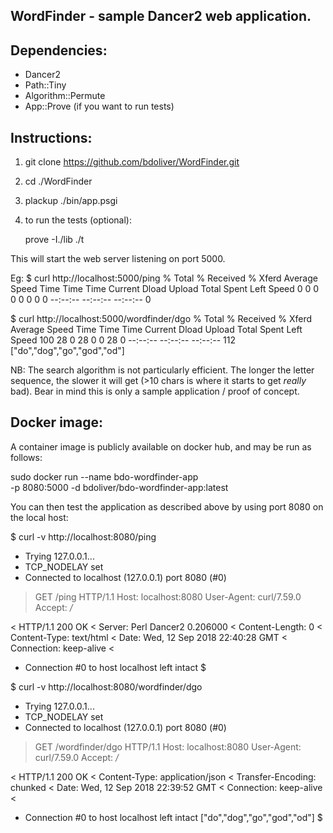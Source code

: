 ## WordFinder - sample Dancer2 web application.

## Dependencies:
* Dancer2
* Path::Tiny
* Algorithm::Permute
* App::Prove (if you want to run tests)

## Instructions:
1. git clone https://github.com/bdoliver/WordFinder.git
2. cd ./WordFinder
3. plackup ./bin/app.psgi
4. to run the tests (optional):

    prove -I./lib ./t

This will start the web server listening on port 5000.

Eg:
$ curl http://localhost:5000/ping
  % Total    % Received % Xferd  Average Speed   Time    Time     Time  Current
                                 Dload  Upload   Total   Spent    Left  Speed
  0     0    0     0    0     0      0      0 --:--:-- --:--:-- --:--:--     0

$ curl http://localhost:5000/wordfinder/dgo
  % Total    % Received % Xferd  Average Speed   Time    Time     Time  Current
                                 Dload  Upload   Total   Spent    Left  Speed
100    28    0    28    0     0     28      0 --:--:-- --:--:-- --:--:--   112
["do","dog","go","god","od"]

NB: The search algorithm is not particularly efficient. The longer the letter
sequence, the slower it will get (>10 chars is where it starts to get _really_
bad). Bear in mind this is only a sample application / proof of concept.

## Docker image:
A container image is publicly available on docker hub,
and may be run as follows:

sudo docker run --name bdo-wordfinder-app \
                -p 8080:5000
                -d bdoliver/bdo-wordfinder-app:latest

You can then test the application as described above by using port 8080
on the local host:

$ curl -v http://localhost:8080/ping
*   Trying 127.0.0.1...
* TCP_NODELAY set
* Connected to localhost (127.0.0.1) port 8080 (#0)
> GET /ping HTTP/1.1
> Host: localhost:8080
> User-Agent: curl/7.59.0
> Accept: */*
>
< HTTP/1.1 200 OK
< Server: Perl Dancer2 0.206000
< Content-Length: 0
< Content-Type: text/html
< Date: Wed, 12 Sep 2018 22:40:28 GMT
< Connection: keep-alive
<
* Connection #0 to host localhost left intact
$


$ curl -v http://localhost:8080/wordfinder/dgo
*   Trying 127.0.0.1...
* TCP_NODELAY set
* Connected to localhost (127.0.0.1) port 8080 (#0)
> GET /wordfinder/dgo HTTP/1.1
> Host: localhost:8080
> User-Agent: curl/7.59.0
> Accept: */*
>
< HTTP/1.1 200 OK
< Content-Type: application/json
< Transfer-Encoding: chunked
< Date: Wed, 12 Sep 2018 22:39:52 GMT
< Connection: keep-alive
<
* Connection #0 to host localhost left intact
["do","dog","go","god","od"]
$


